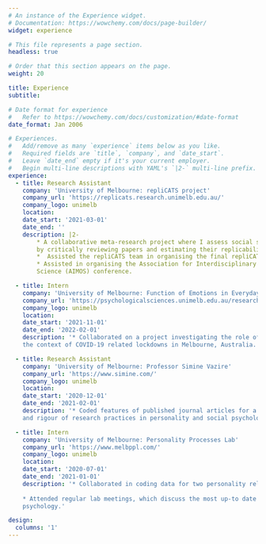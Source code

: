 ```yaml
---
# An instance of the Experience widget.
# Documentation: https://wowchemy.com/docs/page-builder/
widget: experience

# This file represents a page section.
headless: true

# Order that this section appears on the page.
weight: 20

title: Experience
subtitle:

# Date format for experience
#   Refer to https://wowchemy.com/docs/customization/#date-format
date_format: Jan 2006

# Experiences.
#   Add/remove as many `experience` items below as you like.
#   Required fields are `title`, `company`, and `date_start`.
#   Leave `date_end` empty if it's your current employer.
#   Begin multi-line descriptions with YAML's `|2-` multi-line prefix.
experience:
  - title: Research Assistant
    company: 'University of Melbourne: repliCATS project'
    company_url: 'https://replicats.research.unimelb.edu.au/'
    company_logo: unimelb
    location: 
    date_start: '2021-03-01'
    date_end: ''
    description: |2-
        * A collaborative meta-research project where I assess social scientific research claims
        by critically reviewing papers and estimating their replicability.
        *  Assisted the repliCATS team in organising the final repliCATs workshop
        * Assisted in organising the Association for Interdisciplinary Meta-Research and Open
        Science (AIMOS) conference.

  - title: Intern
    company: 'University of Melbourne: Function of Emotions in Everyday Life (FEEL) Lab'
    company_url: 'https://psychologicalsciences.unimelb.edu.au/research/research-initiatives/our-work/feel-research-lab'
    company_logo: unimelb
    location: 
    date_start: '2021-11-01'
    date_end: '2022-02-01'
    description: '* Collaborated on a project investigating the role of social interactions on emotions in
    the context of COVID-19 related lockdowns in Melbourne, Australia. '

  - title: Research Assistant
    company: 'University of Melbourne: Professor Simine Vazire'
    company_url: 'https://www.simine.com/'
    company_logo: unimelb
    location: 
    date_start: '2020-12-01'
    date_end: '2021-02-01'
    description: '* Coded features of published journal articles for a project assessing the transparency
    and rigour of research practices in personality and social psychology'

  - title: Intern
    company: 'University of Melbourne: Personality Processes Lab'
    company_url: 'https://www.melbppl.com/'
    company_logo: unimelb
    location: 
    date_start: '2020-07-01'
    date_end: '2021-01-01'
    description: '* Collaborated in coding data for two personality related projects.
    
    * Attended regular lab meetings, which discuss the most up-to date topics in personality
    psychology.'

design:
  columns: '1'
---
```

